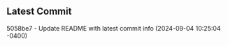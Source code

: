 
## Latest Commit
5058be7 - Update README with latest commit info (2024-09-04 10:25:04 -0400) <Yunxi-Zhou>

